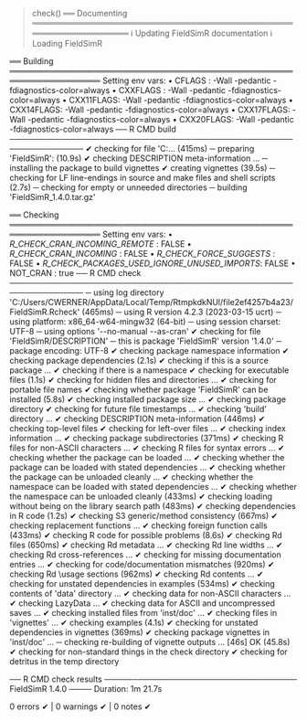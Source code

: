 
> check()
══ Documenting ═══════════════════════════════════════════════════════════════
ℹ Updating FieldSimR documentation
ℹ Loading FieldSimR

══ Building ══════════════════════════════════════════════════════════════════
Setting env vars:
• CFLAGS    : -Wall -pedantic -fdiagnostics-color=always
• CXXFLAGS  : -Wall -pedantic -fdiagnostics-color=always
• CXX11FLAGS: -Wall -pedantic -fdiagnostics-color=always
• CXX14FLAGS: -Wall -pedantic -fdiagnostics-color=always
• CXX17FLAGS: -Wall -pedantic -fdiagnostics-color=always
• CXX20FLAGS: -Wall -pedantic -fdiagnostics-color=always
── R CMD build ───────────────────────────────────────────────────────────────
✔  checking for file 'C:\... (415ms)
─  preparing 'FieldSimR': (10.9s)
✔  checking DESCRIPTION meta-information ...
─  installing the package to build vignettes
✔  creating vignettes (39.5s)
─  checking for LF line-endings in source and make files and shell scripts (2.7s)
─  checking for empty or unneeded directories
─  building 'FieldSimR_1.4.0.tar.gz'
   
══ Checking ══════════════════════════════════════════════════════════════════
Setting env vars:
• _R_CHECK_CRAN_INCOMING_REMOTE_               : FALSE
• _R_CHECK_CRAN_INCOMING_                      : FALSE
• _R_CHECK_FORCE_SUGGESTS_                     : FALSE
• _R_CHECK_PACKAGES_USED_IGNORE_UNUSED_IMPORTS_: FALSE
• NOT_CRAN                                     : true
── R CMD check ───────────────────────────────────────────────────────────────
─  using log directory 'C:/Users/CWERNER/AppData/Local/Temp/RtmpkdkNUl/file2ef4257b4a23/FieldSimR.Rcheck' (465ms)
─  using R version 4.2.3 (2023-03-15 ucrt)
─  using platform: x86_64-w64-mingw32 (64-bit)
─  using session charset: UTF-8
─  using options '--no-manual --as-cran'
✔  checking for file 'FieldSimR/DESCRIPTION'
─  this is package 'FieldSimR' version '1.4.0'
─  package encoding: UTF-8
✔  checking package namespace information
✔  checking package dependencies (2.1s)
✔  checking if this is a source package ...
✔  checking if there is a namespace
✔  checking for executable files (1.1s)
✔  checking for hidden files and directories ...
✔  checking for portable file names
✔  checking whether package 'FieldSimR' can be installed (5.8s)
✔  checking installed package size ... 
✔  checking package directory
✔  checking for future file timestamps ... 
✔  checking 'build' directory ...
✔  checking DESCRIPTION meta-information (446ms)
✔  checking top-level files
✔  checking for left-over files ...
✔  checking index information ... 
✔  checking package subdirectories (371ms)
✔  checking R files for non-ASCII characters ... 
✔  checking R files for syntax errors ... 
✔  checking whether the package can be loaded ... 
✔  checking whether the package can be loaded with stated dependencies ... 
✔  checking whether the package can be unloaded cleanly ... 
✔  checking whether the namespace can be loaded with stated dependencies ... 
✔  checking whether the namespace can be unloaded cleanly (433ms)
✔  checking loading without being on the library search path (483ms)
✔  checking dependencies in R code (1.2s)
✔  checking S3 generic/method consistency (667ms)
✔  checking replacement functions ... 
✔  checking foreign function calls (433ms)
✔  checking R code for possible problems (8.6s)
✔  checking Rd files (650ms)
✔  checking Rd metadata ... 
✔  checking Rd line widths ... 
✔  checking Rd cross-references ... 
✔  checking for missing documentation entries ... 
✔  checking for code/documentation mismatches (920ms)
✔  checking Rd \usage sections (962ms)
✔  checking Rd contents ... 
✔  checking for unstated dependencies in examples (534ms)
✔  checking contents of 'data' directory ...
✔  checking data for non-ASCII characters ... 
✔  checking LazyData ...
✔  checking data for ASCII and uncompressed saves ... 
✔  checking installed files from 'inst/doc' ... 
✔  checking files in 'vignettes' ...
✔  checking examples (4.1s)
✔  checking for unstated dependencies in vignettes (369ms)
✔  checking package vignettes in 'inst/doc' ...
─  checking re-building of vignette outputs ... [46s] OK (45.8s)
✔  checking for non-standard things in the check directory
✔  checking for detritus in the temp directory
   
   
── R CMD check results ────────────────────────────────── FieldSimR 1.4.0 ────
Duration: 1m 21.7s

0 errors ✔ | 0 warnings ✔ | 0 notes ✔